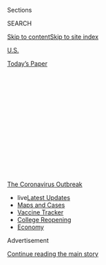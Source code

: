 <div id="app">

<div>

<div>

<div>

<div class="NYTAppHideMasthead css-1q2w90k e1suatyy0">

<div class="section css-ui9rw0 e1suatyy2">

<div class="css-eph4ug er09x8g0">

<div class="css-6n7j50">

</div>

<span class="css-1dv1kvn">Sections</span>

<div class="css-10488qs">

<span class="css-1dv1kvn">SEARCH</span>

</div>

[Skip to content](#site-content)[Skip to site
index](#site-index)

</div>

<div id="masthead-section-label" class="css-1wr3we4 eaxe0e00">

[U.S.](https://www.nytimes.com/section/us)

</div>

<div class="css-10698na e1huz5gh0">

</div>

</div>

<div id="masthead-bar-one" class="section hasLinks css-15hmgas e1csuq9d3">

<div class="css-uqyvli e1csuq9d0">

</div>

<div class="css-1uqjmks e1csuq9d1">

</div>

<div class="css-9e9ivx">

[](https://myaccount.nytimes.com/auth/login?response_type=cookie&client_id=vi)

</div>

<div class="css-1bvtpon e1csuq9d2">

[Today’s
Paper](https://www.nytimes.com/section/todayspaper)

</div>

</div>

</div>

</div>

<div data-aria-hidden="false">

<div id="site-content" data-role="main">

<div>

<div class="css-1aor85t" style="opacity:0.000000001;z-index:-1;visibility:hidden">

<div class="css-1hqnpie">

<div class="css-epjblv">

<span class="css-17xtcya">[U.S.](/section/us)</span><span class="css-x15j1o">|</span><span class="css-fwqvlz">‘Our
Luck May Have Run Out’: California’s Case Count
Explodes</span>

</div>

<div class="css-k008qs">

<div class="css-1iwv8en">

<span class="css-18z7m18"></span>

<div>

</div>

</div>

<span class="css-1n6z4y">https://nyti.ms/31xhdrZ</span>

<div class="css-1705lsu">

<div class="css-4xjgmj">

<div class="css-4skfbu" data-role="toolbar" data-aria-label="Social Media Share buttons, Save button, and Comments Panel with current comment count" data-testid="share-tools">

  - 
  - 
  - 
  - 
    
    <div class="css-6n7j50">
    
    </div>

  - 
  - 

</div>

</div>

</div>

</div>

</div>

</div>

<div id="NYT_TOP_BANNER_REGION" class="css-13pd83m">

<div>

<div id="styln-prism-menu-1592847958612" class="section interactive-content interactive-size-medium css-1edisqu">

<div class="css-17ih8de interactive-body">

<div id="scroll-container" class="css-1gj85ro">

[<span class="styln-title-wrap"><span class="css-1pje3qr">The
Coronavirus</span><span class="css-1pje3qr">
Outbreak</span></span>](https://www.nytimes.com/news-event/coronavirus?action=click&pgtype=Article&state=default&region=TOP_BANNER&context=storylines_menu)

  - <span class="css-kqxiym" data-emphasize="true">live</span>[Latest
    Updates](https://www.nytimes.com/2020/08/04/world/coronavirus-cases.html?action=click&pgtype=Article&state=default&region=TOP_BANNER&context=storylines_menu)
  - [Maps and
    Cases](https://www.nytimes.com/interactive/2020/us/coronavirus-us-cases.html?action=click&pgtype=Article&state=default&region=TOP_BANNER&context=storylines_menu)
  - [Vaccine
    Tracker](https://www.nytimes.com/interactive/2020/science/coronavirus-vaccine-tracker.html?action=click&pgtype=Article&state=default&region=TOP_BANNER&context=storylines_menu)
  - [College
    Reopening](https://www.nytimes.com/2020/08/02/us/covid-college-reopening.html?action=click&pgtype=Article&state=default&region=TOP_BANNER&context=storylines_menu)
  - [Economy](https://www.nytimes.com/live/2020/08/04/business/stock-market-today-coronavirus?action=click&pgtype=Article&state=default&region=TOP_BANNER&context=storylines_menu)

</div>

</div>

</div>

</div>

</div>

<div id="top-wrapper" class="css-1sy8kpn">

<div id="top-slug" class="css-l9onyx">

Advertisement

</div>

[Continue reading the main
story](#after-top)

<div class="ad top-wrapper" style="text-align:center;height:100%;display:block;min-height:250px">

<div id="top" class="place-ad" data-position="top" data-size-key="top">

</div>

</div>

<div id="after-top">

</div>

</div>

<div>

<div id="sponsor-wrapper" class="css-1hyfx7x">

<div id="sponsor-slug" class="css-19vbshk">

Supported by

</div>

[Continue reading the main
story](#after-sponsor)

<div id="sponsor" class="ad sponsor-wrapper" style="text-align:center;height:100%;display:block">

</div>

<div id="after-sponsor">

</div>

</div>

<div class="css-186x18t">

</div>

<div class="css-ls6wgr ehdk2mb0">

# ‘Our Luck May Have Run Out’: California’s Case Count Explodes

</div>

Los Angeles County, which has been averaging more than 2,000 new cases
each day, surpassed 100,000 total cases on Monday.

<div class="css-79elbk" data-testid="photoviewer-wrapper">

<div class="css-z3e15g" data-testid="photoviewer-wrapper-hidden">

</div>

<div class="css-1a48zt4 ehw59r15" data-testid="photoviewer-children">

![<span class="css-16f3y1r e13ogyst0" data-aria-hidden="true">Motorists
line up at a coronavirus testing center at Dodger Stadium in Los Angeles
on Monday morning.
 </span><span class="css-cnj6d5 e1z0qqy90" itemprop="copyrightHolder"><span class="css-1ly73wi e1tej78p0">Credit...</span><span><span>Bryan
Denton for The New York
Times</span></span></span>](https://static01.nyt.com/images/2020/06/29/us/29VIRUS-CALIFORNIA-la-testing/merlin_174045042_6f256f6d-a8c5-4085-a813-18101c388129-articleLarge.jpg?quality=75&auto=webp&disable=upscale)

</div>

</div>

<div class="css-18e8msd">

<div class="css-pdw9fk epjyd6m0">

<div class="css-1txwxcy ey68jwv0" data-aria-hidden="true">

[![Shawn
Hubler](https://static01.nyt.com/images/2020/06/05/reader-center/author-shawn-hubler/author-shawn-hubler-thumbLarge.png
"Shawn Hubler")](https://www.nytimes.com/by/shawn-hubler)[![Thomas
Fuller](https://static01.nyt.com/images/2018/06/12/multimedia/author-thomas-fuller/author-thomas-fuller-thumbLarge.png
"Thomas Fuller")](https://www.nytimes.com/by/thomas-fuller)

</div>

<div class="css-1baulvz">

By [<span class="css-1baulvz" itemprop="name">Shawn
Hubler</span>](https://www.nytimes.com/by/shawn-hubler) and
[<span class="css-1baulvz last-byline" itemprop="name">Thomas
Fuller</span>](https://www.nytimes.com/by/thomas-fuller)

</div>

</div>

  - 
    
    <div class="css-ld3wwf e16638kd2">
    
    Published June 29, 2020Updated July 23,
    2020
    
    </div>

  - 
    
    <div class="css-4xjgmj">
    
    <div class="css-pvvomx" data-role="toolbar" data-aria-label="Social Media Share buttons, Save button, and Comments Panel with current comment count" data-testid="share-tools">
    
      - 
      - 
      - 
      - 
        
        <div class="css-6n7j50">
        
        </div>
    
      - 
      - 
    
    </div>
    
    </div>

</div>

</div>

<div class="section meteredContent css-1r7ky0e" name="articleBody" itemprop="articleBody">

<div class="css-1fanzo5 StoryBodyCompanionColumn">

<div class="css-53u6y8">

*\[Sign up to* [*receive California
Today*](https://www.nytimes.com/newsletters/california-today)*, our
newsletter from the Golden State, every weekday.\]*

SACRAMENTO — Only a few weeks ago, thousands of Southern
[Californians](https://www.nytimes.com/2020/07/16/us/california-coronavirus-cases.html)
were flocking to beaches, Disneyland was announcing it would soon reopen
and Whoopi Goldberg was lauding Gov. Gavin Newsom on “The View” for the
state’s progress in combating the
[coronavirus](https://www.nytimes.com/2020/07/16/us/california-coronavirus-cases.html).
The worst, many in
[California](https://www.nytimes.com/2020/07/14/us/california-counties-reopening.html)
thought, was behind them.

In fact, an alarming surge in cases up and down the state was only just
beginning.

Over the past week [California’s case
count](https://www.nytimes.com/2020/07/23/us/california-covid-19-cases.html)
has exploded, surpassing 200,000 known infections, and forcing Mr.
Newsom to roll back the state’s
[reopening](https://www.nytimes.com/2020/06/30/us/coronavirus-california-cases-rising.html)
in some counties. On Monday, he said the number of people hospitalized
in
[California](https://www.nytimes.com/2020/06/30/us/coronavirus-california-cases-rising.html)
had risen 43 percent over the past two weeks.

</div>

</div>

<div>

</div>

<div class="css-1fanzo5 StoryBodyCompanionColumn">

<div class="css-53u6y8">

Los Angeles County, which has been averaging more than 2,000 new cases
each day, surpassed 100,000 total cases on Monday, with the virus
actively infecting one in every 140 people, according to local health
officials. More than 2,800 cases were announced in the county on Monday,
the most of any day during the pandemic.

</div>

</div>

<div class="css-1fanzo5 StoryBodyCompanionColumn">

<div class="css-53u6y8">

More than 7,000 new cases were announced across California on Monday,
its highest single-day total of the pandemic.

On Sunday, Mr. Newsom shut down the bars in a half-dozen counties,
including Los Angeles County and in the Central Valley, and recommended
that another eight counties voluntarily close their nightspots and
gathering places. On Friday, Imperial County, along the Mexican border,
was [told to return to a stay-at-home
order](https://www.nytimes.com/2020/06/26/us/coronavirus-florida-texas-bars-closing.html).
And Disneyland has since rescinded its decision to open its gates.

California was the first state to shut down and one of the most
aggressive in fighting the virus. But the state that was so proactive in
combating the spread of the coronavirus is now being forced to ask
itself what went wrong.

“To some extent I think our luck may have run out,” said Dr. Bob
Wachter, a professor and chair of the department of medicine at the
University of California, San Francisco. “This is faster and worse than
I expected. You have to have a ton of respect for this thing. It is
nasty and it just lurks and waits to stomp on you if you let your guard
down for a second.”

On Monday, the governors of New York and New Jersey said they were
reconsidering plans to allow indoor dining in the coming days because
they were so alarmed by [the rise in coronavirus cases in the South and
the
West](https://www.nytimes.com/2020/06/14/us/coronavirus-united-states.html).

</div>

</div>

<div class="css-1fanzo5 StoryBodyCompanionColumn">

<div class="css-53u6y8">

The head start that California appeared to enjoy — the companies that
allowed employees to work from home as early as February, the governor
who warned residents in daily briefings to stay home and appeared to be
listened to — was not protective enough in the long
run.

<div id="NYT_MAIN_CONTENT_1_REGION" class="css-9tf9ac">

<div>

<div id="styln-covid-updates-world" class="section interactive-content interactive-size-medium css-1ftcdic">

<div class="css-17ih8de interactive-body">

<div id="styln-briefing-block" data-asset-id="QXJ0aWNsZTpueXQ6Ly9hcnRpY2xlLzNhNGMwYWI5LWIwY2QtNWQwOS1hZTgwLTdjMGU3ZTA1OWQ2OA==">

<div class="briefing-block-header-section">

# [Latest Updates: Global Coronavirus Outbreak](https://www.nytimes.com/2020/08/04/world/coronavirus-cases.html?action=click&pgtype=Article&state=default&region=MAIN_CONTENT_1&context=storylines_live_updates)

<div class="briefing-block-ts">

Updated 2020-08-04T21:18:49.389Z

</div>

</div>

  - [Novavax sees encouraging results from two studies of its
    experimental
    vaccine.](https://www.nytimes.com/2020/08/04/world/coronavirus-cases.html?action=click&pgtype=Article&state=default&region=MAIN_CONTENT_1&context=storylines_live_updates#link-1228a480)
  - [Public and private schools in Maryland and elsewhere are divided
    over in-person
    instruction.](https://www.nytimes.com/2020/08/04/world/coronavirus-cases.html?action=click&pgtype=Article&state=default&region=MAIN_CONTENT_1&context=storylines_live_updates#link-4825b93)
  - [The United Nations calls on policymakers to ‘plan thoroughly for
    school
    reopenings.’](https://www.nytimes.com/2020/08/04/world/coronavirus-cases.html?action=click&pgtype=Article&state=default&region=MAIN_CONTENT_1&context=storylines_live_updates#link-50f7386d)

<div class="briefing-block-footer">

<div class="briefing-block-footer-meta">

[See more
updates](https://www.nytimes.com/2020/08/04/world/coronavirus-cases.html?action=click&pgtype=Article&state=default&region=MAIN_CONTENT_1&context=storylines_live_updates)

</div>

<div class="briefing-block-briefinglinks">

<span>More live coverage:</span>
[Markets](https://www.nytimes.com/live/2020/08/04/business/stock-market-today-coronavirus?action=click&pgtype=Article&state=default&region=MAIN_CONTENT_1&context=storylines_live_updates)

</div>

</div>

</div>

</div>

</div>

</div>

</div>

Younger people appear to account for the large surge in new cases, as
they have in many other states. Latinos, who make up a large swath of
the state’s essential work force, have also recently seen [consistently
high case
counts](https://www.nytimes.com/2020/06/26/us/corona-virus-latinos.html).

And just as in Texas and Florida, the state’s reopening appears to have
triggered a large resurgence. Pressured in part by businesses, church
groups and conservatives, Mr. Newsom ceded control of much of the timing
of reopening to local officials who were eager to regain a sense of
normalcy and stem economic losses. The result was a decentralized,
haphazard process that sowed confusion and gave residents a false sense
that they were in the clear.

Unlike people in the Northeast, many Californians did not have a sense
of urgency or immediacy toward the virus because infection rates had
been so low for months. There were no overflowing morgues or ambulance
sirens at all hours.

In a state with 40 million people, outbreaks have been heterogeneous:
San Quentin State Prison on the San Francisco Bay, food-processing
plants in the Central Valley, nursing homes, dense urban neighborhoods
filled with essential workers and family gatherings in remote rural
communities have all accounted for clusters of cases.

But health experts and state officials say the ultimate reasons for the
surge lie in the millions of individual decisions made across the vast
state.

Mayor Eric Garcetti of Los Angeles blamed “irrational exuberance.”

“A lot of people didn’t stick with the plan,” the mayor said in an
interview on Friday. “The idea was, we would do a move, wait three
weeks, check the impact, take the next move.”

</div>

</div>

<div class="css-1fanzo5 StoryBodyCompanionColumn">

<div class="css-53u6y8">

Instead, Mr. Garcetti said, the reopening “was like a tidal wave — one
move led to the next, led to the next, led to the next. And then we had
the protest on top of that, and other things. And we have yet to be able
to identify where spread is happening and what we can do to crank it
down.”

</div>

</div>

<div class="css-79elbk" data-testid="photoviewer-wrapper">

<div class="css-z3e15g" data-testid="photoviewer-wrapper-hidden">

</div>

<div class="css-1a48zt4 ehw59r15" data-testid="photoviewer-children">

![<span class="css-16f3y1r e13ogyst0" data-aria-hidden="true">Patrons
outside Figaro Bistrot in the Los Feliz neighborhood of Los Angeles on
Sunday.</span><span class="css-cnj6d5 e1z0qqy90" itemprop="copyrightHolder"><span class="css-1ly73wi e1tej78p0">Credit...</span><span>Jenna
Schoenefeld for The New York
Times</span></span>](https://static01.nyt.com/images/2020/06/29/us/29VIRUS-CALIFORNIA-losfeliz/merlin_174028461_3df19ece-f207-4261-85c3-18bcc34e0094-articleLarge.jpg?quality=75&auto=webp&disable=upscale)

</div>

</div>

<div class="css-1fanzo5 StoryBodyCompanionColumn">

<div class="css-53u6y8">

State Senator Richard Pan, a Sacramento physician who led the state’s
push to tighten immunization requirements, said that the state might
have flattened its curve at first, but that it never bent it down toward
zero.

“How this disease spreads is all about the margins,” Dr. Pan said. “All
it takes is, like, 5 percent more people doing more high-risk behavior
to change its direction.”

Dr. Pan blames partisanship and misinformation spread by President
Trump. On the weekend after June 20, when bars reopened in Los Angeles
County, an estimated 500,000 people visited nightspots. Additionally,
half of the restaurants visited by county inspectors are not complying
with new public health rules, according to health officials.

“I’m frustrated because it’s not that we don’t know what to do,” Dr. Pan
said. “We know what to do. We’re just not doing it.”

California was one of the earliest states to get hit by the virus. Soon
after it first appeared on American shores, Silicon Valley, south of San
Francisco, was considered a major hot spot, seeded by travelers arriving
from China.

</div>

</div>

<div class="css-1fanzo5 StoryBodyCompanionColumn">

<div class="css-53u6y8">

Counties across the Bay Area banded together to announce [the nation’s
first stay-at-home
order](https://www.nytimes.com/2020/03/16/us/california-covid-19.html)
on March 16, followed by a statewide order three days later. Cellphone
data showed that Californians moved around less than people in other
states, and infection rates stabilized at a plateau well below the
levels experts had projected, making military field hospitals and sports
arenas and auditoriums — all mobilized in case of a shortage of beds —
unnecessary.

By May, with low case counts remaining steady, Mr. Newsom was coming
under increasing pressure to reopen. Harmeet K. Dhillon, a civil rights
attorney and member of the Republican National Committee, filed more
than a dozen lawsuits related to the reopening. If residents could
congregate at Costco, they should be able to go to church, she argued.
Elon Musk, the head of Tesla, railed that his Bay Area car factory was
forced to shut and [threatened to move the company’s
headquarters](https://www.nytimes.com/2020/05/09/business/coronavirus-elon-musk-tesla-california.html)
out of
California.

<div id="NYT_MAIN_CONTENT_3_REGION" class="css-9tf9ac">

<div>

<div id="styln-prism-freeform-1594220623585" class="section interactive-content interactive-size-medium css-1ftcdic">

<div class="css-17ih8de interactive-body">

<div id="prism-freeform-block-85410" class="css-19mumt8" data-role="complementary" data-storyline="The Coronavirus Outbreak" data-truncated="true" tabindex="0">

<div class="css-a8d9oz">

<div class="css-eb027h">

[](https://www.nytimes.com/news-event/coronavirus?action=click&pgtype=Article&state=default&region=MAIN_CONTENT_3&context=storylines_faq)

### The Coronavirus Outbreak ›

#### Frequently Asked Questions

Updated August 4, 2020

  - #### I have antibodies. Am I now immune?
    
      - As of right now,[that seems likely, for at least several
        months.](https://www.nytimes.com/2020/07/22/health/covid-antibodies-herd-immunity.html?action=click&pgtype=Article&state=default&region=MAIN_CONTENT_3&context=storylines_faq)
        There have been frightening accounts of people suffering what
        seems to be a second bout of Covid-19. But experts say these
        patients may have a drawn-out course of infection, with the
        virus taking a slow toll weeks to months after initial exposure.
        People infected with the coronavirus typically
        [produce](https://www.nature.com/articles/s41586-020-2456-9)
        immune molecules called antibodies, which are [protective
        proteins made in response to an
        infection](https://www.nytimes.com/2020/05/07/health/coronavirus-antibody-prevalence.html?action=click&pgtype=Article&state=default&region=MAIN_CONTENT_3&context=storylines_faq)[.
        These antibodies
        may](https://www.nytimes.com/2020/05/07/health/coronavirus-antibody-prevalence.html?action=click&pgtype=Article&state=default&region=MAIN_CONTENT_3&context=storylines_faq)
        last in the body [only two to three
        months](https://www.nature.com/articles/s41591-020-0965-6),
        which may seem worrisome, but that’s perfectly normal after an
        acute infection subsides, said Dr. Michael Mina, an immunologist
        at Harvard University. It may be possible to get the coronavirus
        again, but it’s highly unlikely that it would be possible in a
        short window of time from initial infection or make people
        sicker the second time.

  - #### I’m a small-business owner. Can I get relief?
    
      - The [stimulus bills enacted in
        March](https://www.nytimes.com/article/small-business-loans-stimulus-grants-freelancers-coronavirus.html?action=click&pgtype=Article&state=default&region=MAIN_CONTENT_3&context=storylines_faq)
        offer help for the millions of American small businesses. Those
        eligible for aid are businesses and nonprofit organizations with
        fewer than 500 workers, including sole proprietorships,
        independent contractors and freelancers. Some larger companies
        in some industries are also eligible. The help being offered,
        which is being managed by the Small Business Administration,
        includes the Paycheck Protection Program and the Economic Injury
        Disaster Loan program. But lots of folks have [not yet seen
        payouts.](https://www.nytimes.com/interactive/2020/05/07/business/small-business-loans-coronavirus.html?action=click&pgtype=Article&state=default&region=MAIN_CONTENT_3&context=storylines_faq)
        Even those who have received help are confused: The rules are
        draconian, and some are stuck sitting on [money they don’t know
        how to
        use.](https://www.nytimes.com/2020/05/02/business/economy/loans-coronavirus-small-business.html?action=click&pgtype=Article&state=default&region=MAIN_CONTENT_3&context=storylines_faq)
        Many small-business owners are getting less than they expected
        or [not hearing anything at
        all.](https://www.nytimes.com/2020/06/10/business/Small-business-loans-ppp.html?action=click&pgtype=Article&state=default&region=MAIN_CONTENT_3&context=storylines_faq)

  - #### What are my rights if I am worried about going back to work?
    
      - Employers have to provide [a safe
        workplace](https://www.osha.gov/SLTC/covid-19/standards.html)
        with policies that protect everyone equally. [And if one of your
        co-workers tests positive for the coronavirus, the
        C.D.C.](https://www.nytimes.com/article/coronavirus-money-unemployment.html?action=click&pgtype=Article&state=default&region=MAIN_CONTENT_3&context=storylines_faq)
        has said that [employers should tell their
        employees](https://www.cdc.gov/coronavirus/2019-ncov/community/guidance-business-response.html)
        -- without giving you the sick employee’s name -- that they may
        have been exposed to the virus.

  - #### Should I refinance my mortgage?
    
      - [It could be a good
        idea,](https://www.nytimes.com/article/coronavirus-money-unemployment.html?action=click&pgtype=Article&state=default&region=MAIN_CONTENT_3&context=storylines_faq)
        because mortgage rates have [never been
        lower.](https://www.nytimes.com/2020/07/16/business/mortgage-rates-below-3-percent.html?action=click&pgtype=Article&state=default&region=MAIN_CONTENT_3&context=storylines_faq)
        Refinancing requests have pushed mortgage applications to some
        of the highest levels since 2008, so be prepared to get in line.
        But defaults are also up, so if you’re thinking about buying a
        home, be aware that some lenders have tightened their standards.

  - #### What is school going to look like in September?
    
      - It is unlikely that many schools will return to a normal
        schedule this fall, requiring the grind of [online
        learning](https://www.nytimes.com/2020/06/05/us/coronavirus-education-lost-learning.html?action=click&pgtype=Article&state=default&region=MAIN_CONTENT_3&context=storylines_faq),
        [makeshift child
        care](https://www.nytimes.com/2020/05/29/us/coronavirus-child-care-centers.html?action=click&pgtype=Article&state=default&region=MAIN_CONTENT_3&context=storylines_faq)
        and [stunted
        workdays](https://www.nytimes.com/2020/06/03/business/economy/coronavirus-working-women.html?action=click&pgtype=Article&state=default&region=MAIN_CONTENT_3&context=storylines_faq)
        to continue. California’s two largest public school districts —
        Los Angeles and San Diego — said on July 13, that [instruction
        will be remote-only in the
        fall](https://www.nytimes.com/2020/07/13/us/lausd-san-diego-school-reopening.html?action=click&pgtype=Article&state=default&region=MAIN_CONTENT_3&context=storylines_faq),
        citing concerns that surging coronavirus infections in their
        areas pose too dire a risk for students and teachers. Together,
        the two districts enroll some 825,000 students. They are the
        largest in the country so far to abandon plans for even a
        partial physical return to classrooms when they reopen in
        August. For other districts, the solution won’t be an
        all-or-nothing approach. [Many
        systems](https://bioethics.jhu.edu/research-and-outreach/projects/eschool-initiative/school-policy-tracker/),
        including the nation’s largest, New York City, are devising
        [hybrid
        plans](https://www.nytimes.com/2020/06/26/us/coronavirus-schools-reopen-fall.html?action=click&pgtype=Article&state=default&region=MAIN_CONTENT_3&context=storylines_faq)
        that involve spending some days in classrooms and other days
        online. There’s no national policy on this yet, so check with
        your municipal school system regularly to see what is happening
        in your
community.

<div id="styln-survey-component-85410" class="styln-survey-component" data-surveyname="faq" data-surveystoryline="coronavirus">

</div>

</div>

<div class="css-6mllg9">

</div>

<div class="css-pmm6ed">

<span class="css-5gimkt"></span>

</div>

</div>

</div>

</div>

</div>

</div>

</div>

Mr. Newsom localized the reopening process, allowing counties to move at
different speeds, repeatedly declaring that “localism is determinative,”
and vowing to collaborate with county governments, not issue orders.
Church congregations were allowed to meet with restrictions.

Advocates for reopening like Ms. Dhillon felt vindicated.

“I feel that our lawsuits were responsible for large sectors of
California’s economy opening up much sooner than the governor originally
intended,” she said, adding that she fielded countless calls from
business owners. “People are absolutely devastated.”

But Mr. Newsom was also criticized by those who worried the state was
reopening too quickly.

Dr. Sara Cody, the chief health officer of Santa Clara County and the
architect of the Bay Area’s stay-at-home orders, said the system was
bewildering to residents who cross county lines regularly.

“For the public it’s incredibly confusing,” Dr. Cody said in an
interview. “What’s the message? How can it be that something is OK here
and in the adjoining county it’s not?”

The measures have become even more disparate in the past few weeks. In
Napa and Sonoma Counties, wine tastings and restaurant meals are
permitted both indoors and outside. In San Francisco, restaurant dining
is only available outdoors. Mayor London Breed of San Francisco
announced last week that the city would postpone the reopening,
scheduled for Monday, of hair and nail salons, massage shops, museums,
tattoo parlors and outdoor bars.

</div>

</div>

<div class="css-1fanzo5 StoryBodyCompanionColumn">

<div class="css-53u6y8">

Diana Dooley, a former state secretary of Health and Human Services who
dealt with the Ebola and Zika pandemics during her tenure, said she had
watched “with great empathy” as the crisis gripped California.
Initially, she said, “it looked like the Bay Area was driving the
decisions.” And as the virus spread, Californians were generally
compliant.

“But after several months, the impatient people have made top-down
orders very hard to enforce,” she said.

The result, she said, is a sense in some parts of the state of “a kind
of liberty gone rampant.”

“People want to go to bars, they want to go to picnics,” she said.
“These protest rallies have heightened that sense of ‘I want to be in
a crowd.’ We’re coming up on the Fourth of July and people want to be in
connection with each other.”

“You can only lead if people follow,” Ms. Dooley said. “Newsom has done
a pretty good job of creating awareness, and people in California are
more inclined to believe this is serious. But what they can do about it,
we’re still getting to.”

David Townsend, a veteran Democratic political consultant in the state,
said California’s size and political complexity pose a considerable
challenge. Although the Legislature is overwhelmingly Democratic, more
than a fifth of the electorate is Republican.

“You have the Inland Empire doing one thing, Los Angeles doing another,
Orange County — it’s pretty hard to corral everybody in California and
get them to do the right thing. It’s just so big.”

Mr. Townsend said the pressure would be tough for any governor.

“How do you put the genie back into the bottle?” Mr. Townsend added.
“I’m not sure there’s much more he can do.”

Shawn Hubler reported from Sacramento and Thomas Fuller from Moraga,
Calif. Mitch Smith contributed reporting from Chicago.

</div>

</div>

</div>

<div>

</div>

<div>

</div>

<div>

</div>

<div>

<div id="bottom-wrapper" class="css-1ede5it">

<div id="bottom-slug" class="css-l9onyx">

Advertisement

</div>

[Continue reading the main
story](#after-bottom)

<div id="bottom" class="ad bottom-wrapper" style="text-align:center;height:100%;display:block;min-height:90px">

</div>

<div id="after-bottom">

</div>

</div>

</div>

</div>

</div>

## Site Index

<div>

</div>

## Site Information Navigation

  - [© <span>2020</span> <span>The New York Times
    Company</span>](https://help.nytimes.com/hc/en-us/articles/115014792127-Copyright-notice)

<!-- end list -->

  - [NYTCo](https://www.nytco.com/)
  - [Contact
    Us](https://help.nytimes.com/hc/en-us/articles/115015385887-Contact-Us)
  - [Work with us](https://www.nytco.com/careers/)
  - [Advertise](https://nytmediakit.com/)
  - [T Brand Studio](http://www.tbrandstudio.com/)
  - [Your Ad
    Choices](https://www.nytimes.com/privacy/cookie-policy#how-do-i-manage-trackers)
  - [Privacy](https://www.nytimes.com/privacy)
  - [Terms of
    Service](https://help.nytimes.com/hc/en-us/articles/115014893428-Terms-of-service)
  - [Terms of
    Sale](https://help.nytimes.com/hc/en-us/articles/115014893968-Terms-of-sale)
  - [Site
    Map](https://spiderbites.nytimes.com)
  - [Help](https://help.nytimes.com/hc/en-us)
  - [Subscriptions](https://www.nytimes.com/subscription?campaignId=37WXW)

</div>

</div>

</div>

</div>
